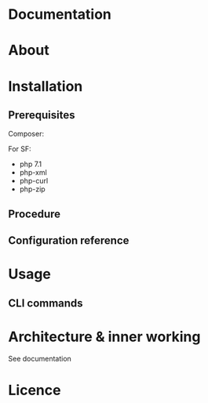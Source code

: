 Documentation
=============

# About


# Installation
## Prerequisites
Composer:

For SF:
* php 7.1
* php-xml
* php-curl
* php-zip

## Procedure
## Configuration reference


# Usage
## CLI commands


# Architecture & inner working
See documentation

# Licence